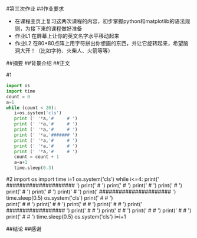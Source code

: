 
#第三次作业
##作业要求
* 在课程主页上复习这两次课程的内容，初步掌握python和matplotlib的语法规则，为接下来的课程做好准备
* 作业L1 在屏幕上让你的英文名字水平移动起来
* 作业L2 在80*80点阵上用字符拼出你想画的东西，并让它旋转起来，希望脑洞大开！（比如字符、火柴人、火箭等等）

##摘要
##背景介绍
##正文

#1
```python
import os
import time
count = 0
a=1
while (count < 20): 
   i=os.system('cls')   
   print (' '*a,'#     # ')
   print (' '*a,'#     # ')
   print (' '*a,'#     # ')
   print (' '*a,'####### ')
   print (' '*a,'#     # ')     
   print (' '*a,'#     # ') 
   print (' '*a,'#     # ')        
   count = count + 1
   a=a+1
   time.sleep(0.3)
```
#2
import os
import time
i=1
os.system('cls')
while i<=4:
    print('           #####################                    ')
    print('                     #                              ')
    print('                     #                              ')
    print('                     #                              ')
    print('                     #                              ')
    print('                     #                              ')
    print('                     #                              ')
    print('                     #                              ')
    print('          ######################                    ')
    time.sleep(0.5)
    os.system('cls')
    print('                 #                #                           ')              
    print('                 #                #                                ')
    print('                 #                #                               ')
    print('                 #                #                              ')
    print('                 #                #                             ')
    print('                 ##################                            ')
    print('                 #                #                             ')
    print('                 #                #                              ')
    print('                 #                #                               ')
    print('                 #                #                                ')
    print('                 #                #                     ')
    time.sleep(0.5)
    os.system('cls')
i=i+1



##结论
##感谢
